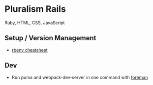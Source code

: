 # Pluralism Rails
Ruby, HTML, CSS, JavaScript

## Setup / Version Management

- [rbenv cheatsheet](./rbenv.md)

## Dev

- Run puma and webpack-dev-server in one command with [foreman](./foreman.md)

